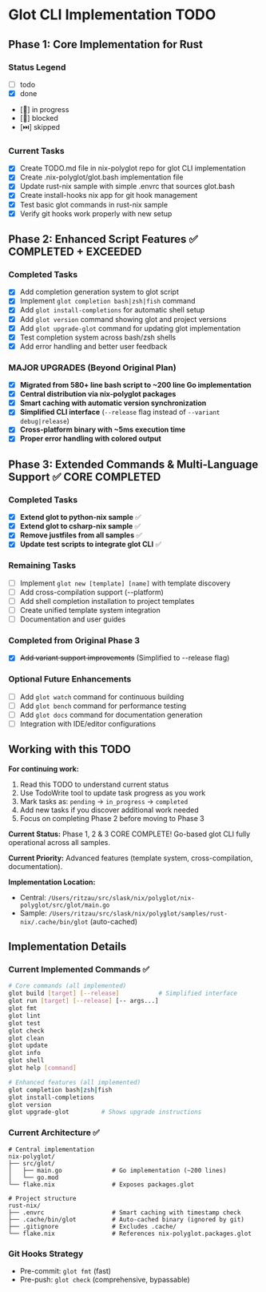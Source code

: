 # Glot CLI Implementation TODO

## Phase 1: Core Implementation for Rust

### Status Legend

- [ ] todo
- [x] done
- [🚧] in progress
- [🚫] blocked
- [⏭️] skipped

### Current Tasks

- [x] Create TODO.md file in nix-polyglot repo for glot CLI implementation
- [x] Create .nix-polyglot/glot.bash implementation file
- [x] Update rust-nix sample with simple .envrc that sources glot.bash
- [x] Create install-hooks nix app for git hook management
- [x] Test basic glot commands in rust-nix sample
- [x] Verify git hooks work properly with new setup

## Phase 2: Enhanced Script Features ✅ COMPLETED + EXCEEDED

### Completed Tasks

- [x] Add completion generation system to glot script
- [x] Implement `glot completion bash|zsh|fish` command
- [x] Add `glot install-completions` for automatic shell setup
- [x] Add `glot version` command showing glot and project versions
- [x] Add `glot upgrade-glot` command for updating glot implementation
- [x] Test completion system across bash/zsh shells
- [x] Add error handling and better user feedback

### MAJOR UPGRADES (Beyond Original Plan)

- [x] **Migrated from 580+ line bash script to ~200 line Go implementation**
- [x] **Central distribution via nix-polyglot packages**
- [x] **Smart caching with automatic version synchronization**
- [x] **Simplified CLI interface** (`--release` flag instead of `--variant debug|release`)
- [x] **Cross-platform binary with ~5ms execution time**
- [x] **Proper error handling with colored output**

## Phase 3: Extended Commands & Multi-Language Support ✅ CORE COMPLETED

### Completed Tasks

- [x] **Extend glot to python-nix sample** ✅
- [x] **Extend glot to csharp-nix sample** ✅
- [x] **Remove justfiles from all samples** ✅
- [x] **Update test scripts to integrate glot CLI** ✅

### Remaining Tasks

- [ ] Implement `glot new [template] [name]` with template discovery
- [ ] Add cross-compilation support (--platform)
- [ ] Add shell completion installation to project templates
- [ ] Create unified template system integration
- [ ] Documentation and user guides

### Completed from Original Phase 3

- [x] ~~Add variant support improvements~~ (Simplified to --release flag)

### Optional Future Enhancements

- [ ] Add `glot watch` command for continuous building
- [ ] Add `glot bench` command for performance testing
- [ ] Add `glot docs` command for documentation generation
- [ ] Integration with IDE/editor configurations

## Working with this TODO

**For continuing work:**

1. Read this TODO to understand current status
2. Use TodoWrite tool to update task progress as you work
3. Mark tasks as: `pending` → `in_progress` → `completed`
4. Add new tasks if you discover additional work needed
5. Focus on completing Phase 2 before moving to Phase 3

**Current Status:** Phase 1, 2 & 3 CORE COMPLETE! Go-based glot CLI fully operational across all samples.

**Current Priority:** Advanced features (template system, cross-compilation, documentation).

**Implementation Location:**

- Central: `/Users/ritzau/src/slask/nix/polyglot/nix-polyglot/src/glot/main.go`
- Sample: `/Users/ritzau/src/slask/nix/polyglot/samples/rust-nix/.cache/bin/glot` (auto-cached)

## Implementation Details

### Current Implemented Commands ✅

```bash
# Core commands (all implemented)
glot build [target] [--release]           # Simplified interface
glot run [target] [--release] [-- args...]
glot fmt
glot lint
glot test
glot check
glot clean
glot update
glot info
glot shell
glot help [command]

# Enhanced features (all implemented)
glot completion bash|zsh|fish
glot install-completions
glot version
glot upgrade-glot         # Shows upgrade instructions
```

### Current Architecture ✅

```
# Central implementation
nix-polyglot/
├── src/glot/
│   ├── main.go              # Go implementation (~200 lines)
│   └── go.mod
└── flake.nix                # Exposes packages.glot

# Project structure
rust-nix/
├── .envrc                   # Smart caching with timestamp check
├── .cache/bin/glot          # Auto-cached binary (ignored by git)
├── .gitignore               # Excludes .cache/
└── flake.nix                # References nix-polyglot.packages.glot
```

### Git Hooks Strategy

- Pre-commit: `glot fmt` (fast)
- Pre-push: `glot check` (comprehensive, bypassable)
